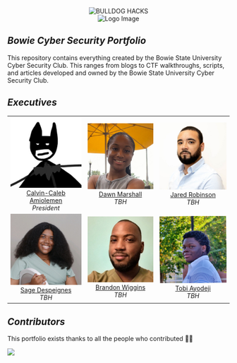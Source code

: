 <div style="text-align: center">
  <img src="https://capsule-render.vercel.app/api?type=waving&color=F8E2CF&height=250&section=header&text=BULLDOG%20HACKS&fontSize=75" alt="BULLDOG HACKS"/>
</div>

<div align="center">
  <img src="https://github.com/user-attachments/assets/c2251d29-40c6-45f4-af5c-0d46f5f04a10" alt="Logo Image" width="400"/>
</div>

<h2 align="left"><i>Bowie Cyber Security Portfolio</i></h3>
This repository contains everything created by the Bowie State University Cyber Security Club. This ranges from blogs to CTF walkthroughs, scripts, and articles developed and owned by the Bowie State University Cyber Security Club.

<h2 align="left"><i>Executives</i></h3>
<table align="center" border="0">
  <tr>
    <td align="center"><img src="design assets/profile picture/Calvin-Caleb Amiolemen.jpg" alt="Calvin-Caleb Amiolemen" style="width:250px;height:auto;">
        <br><a href="https://www.linkedin.com/in/calvincaleb/">Calvin-Caleb Amiolemen</a>
        <br><i>President</i></td>
    <td align="center"><img src="design assets/profile picture/Dawn Marshall.jpg" alt="Dawn Marshall" style="width:250px;height:auto;">
        <br><a href="https://www.linkedin.com/in/dawnmarshall00/">Dawn Marshall</a>
        <br><i>TBH</i></td>
    <td align="center"><img src="design assets/profile picture/Jared Robinson.jpg" alt="Jared Robinson" style="width:250px;height:auto;">
        <br><a href="https://www.linkedin.com/in/jared-robinson1/">Jared Robinson</a>
        <br><i>TBH</i></td>
  </tr>
  <tr>
    <td align="center"><img src="design assets/profile picture/Sage Despeignes.jpg" alt="Sage Despeignes" style="width:250px;height:auto;">
        <br><a href="https://www.linkedin.com/in/sage-despeignes/">Sage Despeignes</a>
        <br><i>TBH</i></td>
    <td align="center"><img src="design assets/profile picture/Brandon Wiggins.jpg" alt="Brandon Wiggins" style="width:250px;height:auto;">
        <br><a href="https://www.linkedin.com/in/brandon-wiggins-812701193/">Brandon Wiggins</a>
        <br><i>TBH</i></td>
    <td align="center"><img src="design assets/profile picture/Tobi Ayodeji.jpg" alt="Tobi Ayodeji" style="width:250px;height:auto;">
        <br><a href="https://www.linkedin.com/in/tobi-ayodeji-9abb51265/">Tobi Ayodeji</a>
        <br><i>TBH</i></td>
  </tr>
</table>


<h2 align="left"><i>Contributors</i></h3>

<p>This portfolio exists thanks to all the people who contributed 💛🖤</p>
<a href="https://github.com/InternetBot/Bulldog-Hacks/graphs/contributors"><img src="https://contrib.rocks/image?repo=InternetBot/Bulldog-Hacks" /></a>
